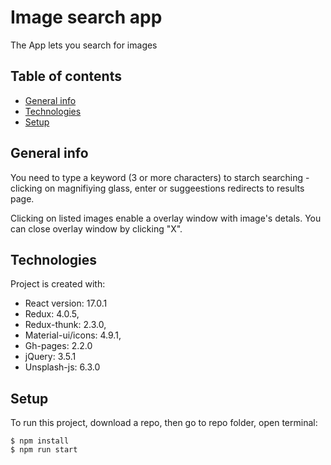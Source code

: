 # Image search app

The App lets you search for images

## Table of contents

- [General info](#general-info)
- [Technologies](#technologies)
- [Setup](#setup)

## General info

You need to type a keyword (3 or more characters) to starch searching - clicking on magnifiying glass, enter or suggeestions redirects to results page.

Clicking on listed images enable a overlay window with image's detals. You can close overlay window by clicking "X".

## Technologies

Project is created with:

- React version: 17.0.1
- Redux: 4.0.5,
- Redux-thunk: 2.3.0,
- Material-ui/icons: 4.9.1,
- Gh-pages: 2.2.0
- jQuery: 3.5.1
- Unsplash-js: 6.3.0


## Setup

To run this project, download a repo, then go to repo folder, open terminal:

```
$ npm install
$ npm run start
```
